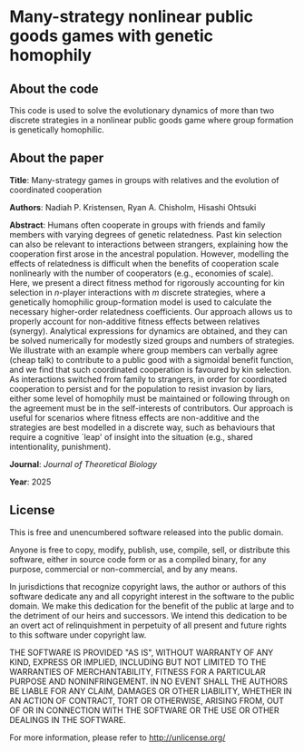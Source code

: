 # Many-strategy nonlinear public goods games with genetic homophily

## About the code

This code is used to solve the evolutionary dynamics of more than two discrete strategies in a nonlinear public goods game where group formation is genetically homophilic.

## About the paper

**Title**: Many-strategy games in groups with relatives and the evolution of coordinated cooperation

**Authors**: Nadiah P. Kristensen, Ryan A. Chisholm, Hisashi Ohtsuki

**Abstract**:
Humans often cooperate in groups with friends and family members with varying degrees of genetic relatedness.  Past kin selection can also be relevant to interactions between strangers, explaining how the cooperation first arose in the ancestral population.  However, modelling the effects of relatedness is difficult when the benefits of cooperation scale nonlinearly with the number of cooperators (e.g., economies of scale).  Here, we present a direct fitness method for rigorously accounting for kin selection in $n$-player interactions with $m$ discrete strategies, where a genetically homophilic group-formation model is used to calculate the necessary higher-order relatedness coefficients.  Our approach allows us to properly account for non-additive fitness effects between relatives (synergy).  Analytical expressions for dynamics are obtained, and they can be solved numerically for modestly sized groups and numbers of strategies.  We illustrate with an example where group members can verbally agree (cheap talk) to contribute to a public good with a sigmoidal benefit function, and we find that such coordinated cooperation is favoured by kin selection.  As interactions switched from family to strangers, in order for coordinated cooperation to persist and for the population to resist invasion by liars, either some level of homophily must be maintained or following through on the agreement must be in the self-interests of contributors.  Our approach is useful for scenarios where fitness effects are non-additive and the strategies are best modelled in a discrete way, such as behaviours that require a cognitive `leap' of insight into the situation (e.g., shared intentionality, punishment).

**Journal**: *Journal of Theoretical Biology*

**Year**: 2025

## License

This is free and unencumbered software released into the public domain.

Anyone is free to copy, modify, publish, use, compile, sell, or distribute this software, either in source code form or as a compiled binary, for any purpose, commercial or non-commercial, and by any means.

In jurisdictions that recognize copyright laws, the author or authors of this software dedicate any and all copyright interest in the software to the public domain. We make this dedication for the benefit of the public at large and to the detriment of our heirs and successors. We intend this dedication to be an overt act of relinquishment in perpetuity of all present and future rights to this software under copyright law.

THE SOFTWARE IS PROVIDED "AS IS", WITHOUT WARRANTY OF ANY KIND, EXPRESS OR IMPLIED, INCLUDING BUT NOT LIMITED TO THE WARRANTIES OF MERCHANTABILITY, FITNESS FOR A PARTICULAR PURPOSE AND NONINFRINGEMENT. IN NO EVENT SHALL THE AUTHORS BE LIABLE FOR ANY CLAIM, DAMAGES OR OTHER LIABILITY, WHETHER IN AN ACTION OF CONTRACT, TORT OR OTHERWISE, ARISING FROM, OUT OF OR IN CONNECTION WITH THE SOFTWARE OR THE USE OR OTHER DEALINGS IN THE SOFTWARE.

For more information, please refer to <http://unlicense.org/>
